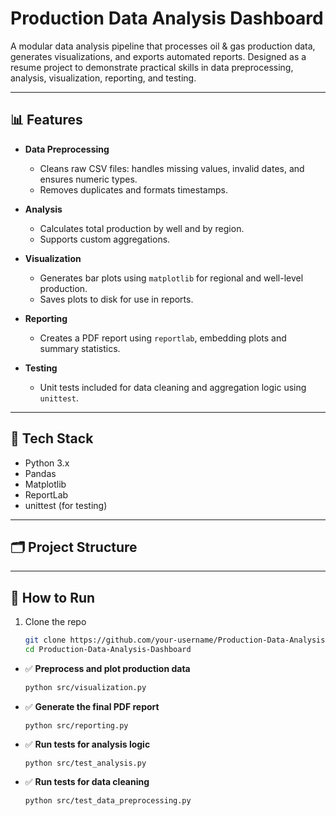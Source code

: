 # Production Data Analysis Dashboard

A modular data analysis pipeline that processes oil & gas production data, generates visualizations, and exports automated reports. Designed as a resume project to demonstrate practical skills in data preprocessing, analysis, visualization, reporting, and testing.

---

## 📊 Features

- **Data Preprocessing**  
  - Cleans raw CSV files: handles missing values, invalid dates, and ensures numeric types.
  - Removes duplicates and formats timestamps.

- **Analysis**
  - Calculates total production by well and by region.
  - Supports custom aggregations.

- **Visualization**
  - Generates bar plots using `matplotlib` for regional and well-level production.
  - Saves plots to disk for use in reports.

- **Reporting**
  - Creates a PDF report using `reportlab`, embedding plots and summary statistics.

- **Testing**
  - Unit tests included for data cleaning and aggregation logic using `unittest`.

---

## 🧠 Tech Stack

- Python 3.x
- Pandas
- Matplotlib
- ReportLab
- unittest (for testing)

---

## 🗂 Project Structure


---

## 🚀 How to Run

1. Clone the repo  
   ```bash
   git clone https://github.com/your-username/Production-Data-Analysis-Dashboard.git
   cd Production-Data-Analysis-Dashboard

 - ✅ **Preprocess and plot production data**

    ```bash
    python src/visualization.py

 - ✅ **Generate the final PDF report**

    ```
    python src/reporting.py
    ```

 - ✅ **Run tests for analysis logic**

    ```
    python src/test_analysis.py
    ```

 - ✅ **Run tests for data cleaning**

    ```
    python src/test_data_preprocessing.py
    ```   